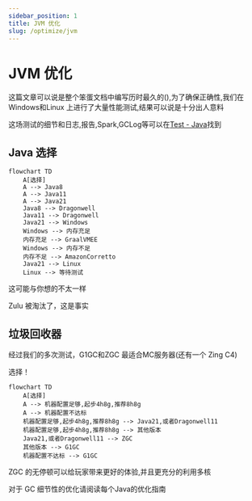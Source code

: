 ```yaml
---
sidebar_position: 1
title: JVM 优化
slug: /optimize/jvm
---
```


# JVM 优化

这篇文章可以说是整个笨蛋文档中编写历时最久的(),为了确保正确性,我们在Windows和Linux 上进行了大量性能测试,结果可以说是十分出人意料

这场测试的细节和日志,报告,Spark,GCLog等可以在[Test - Java](https://github.com/lilingfengdev/Test-Java)找到

## Java 选择

```mermaid
flowchart TD
    A[选择] 
    A --> Java8
    A --> Java11
    A --> Java21
    Java8 --> Dragonwell
    Java11 --> Dragonwell
    Java21 --> Windows
    Windows --> 内存充足
    内存充足 --> GraalVMEE
    Windows --> 内存不足
    内存不足 --> AmazonCorretto
    Java21 --> Linux
    Linux --> 等待测试
```

这可能与你想的不太一样

Zulu 被淘汰了，这是事实

## 垃圾回收器

经过我们的多次测试，G1GC和ZGC 最适合MC服务器(还有一个 Zing C4)

选择！

```mermaid
flowchart TD
    A[选择] 
    A --> 机器配置足够,起步4h8g,推荐8h8g
    A --> 机器配置不达标
    机器配置足够,起步4h8g,推荐8h8g --> Java21,或者Dragonwell11
    机器配置足够,起步4h8g,推荐8h8g --> 其他版本
    Java21,或者Dragonwell11 --> ZGC
    其他版本 --> G1GC
    机器配置不达标 --> G1GC
```

ZGC 的无停顿可以给玩家带来更好的体验,并且更充分的利用多核

对于 GC 细节性的优化请阅读每个Java的优化指南